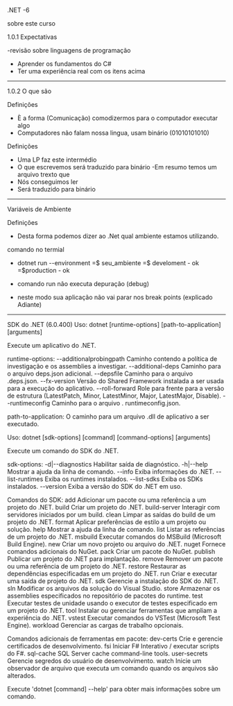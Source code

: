 .NET -6

sobre este curso 

1.0.1 Expectativas

-revisão sobre linguagens de programação
- Aprender os fundamentos do C#
- Ter uma experiência real com os itens acima 

_______________________________________________________________

1.0.2 O que são

Definições

- È a forma (Comunicação) comodizermos para o computador
executar algo
- Computadores não falam nossa lingua, usam binário (01010101010)

Definições
- Uma LP faz este intermédio 
- O que  escrevemos será traduzido para binário
-Em resumo temos um arquivo trexto que
- Nós conseguimos ler
- Será traduzido para binário
_________________________________________________________________

Variáveis de Ambiente

Definições

- Desta forma podemos dizer ao .Net qual ambiente
estamos utilizando.


comando no termial

- dotnet run --environment =$ seu_ambiente
                           =$ develoment - ok
                           =$production - ok

- comando run não  executa depuração (debug)

- neste modo sua aplicação não vai parar nos  break points (explicado Adiante)

_____________________________________________________________________________________   

SDK do .NET (6.0.400)
Uso: dotnet [runtime-options] [path-to-application] [arguments]

Execute um aplicativo do .NET.

runtime-options:
  --additionalprobingpath <path>   Caminho contendo a política de investigação e os assemblies a investigar.
  --additional-deps <path>         Caminho para o arquivo deps.json adicional.
  --depsfile                       Caminho para o arquivo <application>.deps.json.
  --fx-version <version>           Versão do Shared Framework instalada a ser usada para a execução do aplicativo.
  --roll-forward <setting>         Role para frente para a versão de estrutura (LatestPatch, Minor, LatestMinor, Major, LatestMajor, Disable).
  --runtimeconfig                  Caminho para o arquivo <application>. runtimeconfig.json.

path-to-application:
  O caminho para um arquivo .dll de aplicativo a ser executado.

Uso: dotnet [sdk-options] [command] [command-options] [arguments]

Execute um comando do SDK do .NET.

sdk-options:
  -d|--diagnostics  Habilitar saída de diagnóstico.
  -h|--help         Mostrar a ajuda da linha de comando.
  --info            Exiba informações do .NET.
  --list-runtimes   Exiba os runtimes instalados.
  --list-sdks       Exiba os SDKs instalados.
  --version         Exiba a versão do SDK do .NET em uso.

Comandos do SDK:
  add               Adicionar um pacote ou uma referência a um projeto do .NET.
  build             Criar um projeto do .NET.
  build-server      Interagir com servidores iniciados por um build.
  clean             Limpar as saídas do build de um projeto do .NET.
  format            Aplicar preferências de estilo a um projeto ou solução.
  help              Mostrar a ajuda da linha de comando.
  list              Listar as referências de um projeto do .NET.
  msbuild           Executar comandos do MSBuild (Microsoft Build Engine).
  new               Criar um novo projeto ou arquivo do .NET.
  nuget             Fornece comandos adicionais do NuGet.
  pack              Criar um pacote do NuGet.
  publish           Publicar um projeto do .NET para implantação.
  remove            Remover um pacote ou uma referência de um projeto do .NET.
  restore           Restaurar as dependências especificadas em um projeto do .NET.
  run               Criar e executar uma saída de projeto do .NET.
  sdk               Gerencie a instalação do SDK do .NET.
  sln               Modificar os arquivos da solução do Visual Studio.
  store             Armazenar os assemblies especificados no repositório de pacotes do runtime.
  test              Executar testes de unidade usando o executor de testes especificado em um projeto do .NET.
  tool              Instalar ou gerenciar ferramentas que ampliam a experiência do .NET.
  vstest            Executar comandos do VSTest (Microsoft Test Engine).
  workload          Gerenciar as cargas de trabalho opcionais.

Comandos adicionais de ferramentas em pacote:
  dev-certs         Crie e gerencie certificados de desenvolvimento.
  fsi               Iniciar F# Interativo / executar scripts do F#.
  sql-cache         SQL Server cache command-line tools.
  user-secrets      Gerencie segredos do usuário de desenvolvimento.
  watch             Inicie um observador de arquivo que executa um comando quando os arquivos são alterados.

Execute 'dotnet [command] --help' para obter mais informações sobre um comando.
